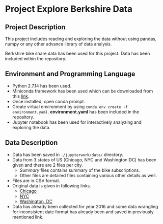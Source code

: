# Project Explore Berkshire Data


## Project Description

This project includes reading and exploring the data without using pandas, numpy or any other advance library of data analysis.

Berkshire bike share data has been used for this project. Data has been included within the repository.


## Environment and Programming Language

* Python 2.7.14 has been used.
* Miniconda framework has been used which can be downloaded from this [link](https://repo.continuum.io/miniconda/).
* Once installed, open conda prompt.
* Create virtual environment by using `conda env create -f environment.yaml`. **environment.yaml** has been included in the repository.
* Jupyter notebook has been used for interactively analyzing and exploring the data.


## Data Description

* Data has been saved in `./jupyterwork/data/` directory.
* Data from 3 states of US (Chicago, NYC and Washington DC) has been given and there are 2 files per city.
  * _Summary_ files contains summary of the bike subscriptions.
  * Other files are detailed files containing various other details as well.
* Files are in CSV format.
* Original data is given in following links.
  * [Chicago](https://www.divvybikes.com/system-data)
  * [NYC](https://www.divvybikes.com/system-data)
  * [Washington, DC](https://www.capitalbikeshare.com/system-data)
* Data has already been collected for year 2016 and some data wrangling for inconsistent date format has already been and saved in previously mentioned link.
